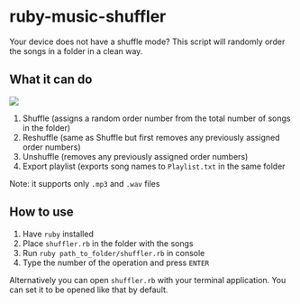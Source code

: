 # ruby-music-shuffler
Your device does not have a shuffle mode? This script will randomly order the songs in a folder in a clean way.

## What it can do
![](https://i.imgur.com/dcDMN6J.png)
1. Shuffle (assigns a random order number from the total number of songs in the folder)
2. Reshuffle (same as Shuffle but first removes any previously assigned order numbers)
3. Unshuffle (removes any previously assigned order numbers)
4. Export playlist (exports song names to `Playlist.txt` in the same folder

Note: it supports only `.mp3` and `.wav` files

## How to use
1. Have `ruby` installed
2. Place `shuffler.rb` in the folder with the songs
3. Run `ruby path_to_folder/shuffler.rb` in console
4. Type the number of the operation and press `ENTER`

Alternatively you can open `shuffler.rb` with your terminal application. You can set it to be opened like that by default.
